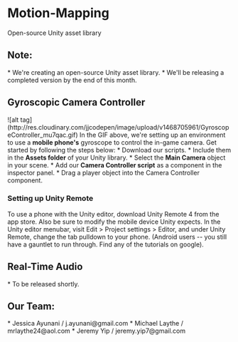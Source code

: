 # Motion-Mapping
Open-source Unity asset library

<h2> Note: </h2>
  * We're creating an open-source Unity asset library.
  * We'll be releasing a completed version by the end of this month.

<h2> Gyroscopic Camera Controller </h2>
  ![alt tag](http://res.cloudinary.com/jjcodepen/image/upload/v1468705961/GyroscopeController_mu7qac.gif)   
  In the GIF above, we're setting up an environment to use a <b>mobile phone's</b> gyroscope to control the in-game camera. Get started by following the steps below:
  * Download our scripts.
  * Include them in the <b>Assets folder</b> of your Unity library.
  * Select the <b>Main Camera</b> object in your scene.
  * Add our <b>Camera Controller script</b> as a component in the inspector panel.
  * Drag a player object into the Camera Controller component.  
   

<h3> Setting up Unity Remote </h3>
 To use a phone with the Unity editor, download Unity Remote 4 from the app store. Also be sure to modify the mobile device Unity expects. In the Unity editor menubar, visit Edit > Project settings > Editor, and under Unity Remote, change the tab pulldown to your phone. (Android users -- you still have a gauntlet to run through. Find any of the tutorials on google).
 
<h2> Real-Time Audio </h2>
  * To be released shortly.

<h2> Our Team: </h2>
  * Jessica Ayunani / j.ayunani@gmail.com
  * Michael Laythe / mrlaythe24@aol.com
  * Jeremy Yip / jeremy.yip7@gmail.com
